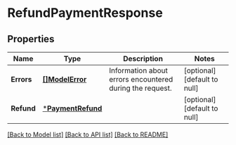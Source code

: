 # RefundPaymentResponse

## Properties

 Name       | Type                                   | Description                                              | Notes                        
------------|----------------------------------------|----------------------------------------------------------|------------------------------
 **Errors** | [**[]ModelError**](Error.md)           | Information about errors encountered during the request. | [optional] [default to null] 
 **Refund** | [***PaymentRefund**](PaymentRefund.md) |                                                          | [optional] [default to null] 

[[Back to Model list]](../README.md#documentation-for-models) [[Back to API list]](../README.md#documentation-for-api-endpoints) [[Back to README]](../README.md)

